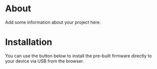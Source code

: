 # About

Add some information about your project here.

# Installation

You can use the button below to install the pre-built firmware directly to your device via USB from the browser.

<esp-web-install-button manifest="firmware/freezermonitor.manifest.json"></esp-web-install-button>

<script type="module" src="https://cdn.jsdelivr.net/npm/esp-web-tools@10/dist/web/install-button.js?module"></script>
